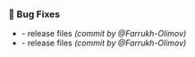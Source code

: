 ### :bug: Bug Fixes
- [](https://github.com/Farrukh-Olimov/Project-Python/commit/743fd3dc47d0629fa36f97b63cbaf66b5ec948fa) - release files *(commit by @Farrukh-Olimov)*
- [](https://github.com/Farrukh-Olimov/Project-Python/commit/bafddbfff41e39327436b107c44ebb3abf16dc82) - release files *(commit by @Farrukh-Olimov)*

